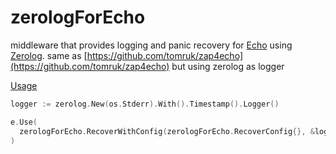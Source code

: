 # zerologForEcho

middleware that provides logging and panic recovery for [Echo](https://github.com/labstack/echo) using [Zerolog](https://github.com/rs/zerolog).
same as [https://github.com/tomruk/zap4echo](https://github.com/tomruk/zap4echo) but using zerolog as logger

<a name="section-1"></a> [Usage](#section-1)

```go
logger := zerolog.New(os.Stderr).With().Timestamp().Logger()

e.Use(
  zerologForEcho.RecoverWithConfig(zerologForEcho.RecoverConfig{}, &logger)
)
```

